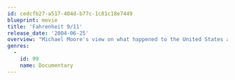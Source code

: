 ```yaml
---
id: cedcfb27-a517-404d-b77c-1c81c18e7449
blueprint: movie
title: 'Fahrenheit 9/11'
release_date: '2004-06-25'
overview: "Michael Moore's view on what happened to the United States after September 11; and how the Bush Administration allegedly used the tragic event to push forward its agenda for unjust wars in Afghanistan and Iraq."
genres:
  -
    id: 99
    name: Documentary
---
```


